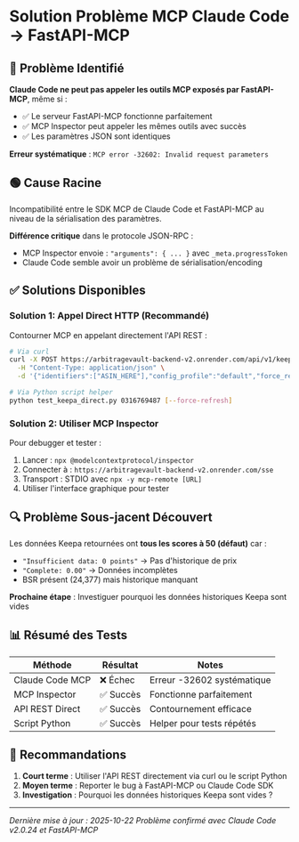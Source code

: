 # Solution Problème MCP Claude Code → FastAPI-MCP

## 🔴 Problème Identifié

**Claude Code ne peut pas appeler les outils MCP exposés par FastAPI-MCP**, même si :
- ✅ Le serveur FastAPI-MCP fonctionne parfaitement
- ✅ MCP Inspector peut appeler les mêmes outils avec succès
- ✅ Les paramètres JSON sont identiques

**Erreur systématique** : `MCP error -32602: Invalid request parameters`

## 🟢 Cause Racine

Incompatibilité entre le SDK MCP de Claude Code et FastAPI-MCP au niveau de la sérialisation des paramètres.

**Différence critique** dans le protocole JSON-RPC :
- MCP Inspector envoie : `"arguments": { ... }` avec `_meta.progressToken`
- Claude Code semble avoir un problème de sérialisation/encoding

## ✅ Solutions Disponibles

### Solution 1: Appel Direct HTTP (Recommandé)

Contourner MCP en appelant directement l'API REST :

```bash
# Via curl
curl -X POST https://arbitragevault-backend-v2.onrender.com/api/v1/keepa/ingest \
  -H "Content-Type: application/json" \
  -d '{"identifiers":["ASIN_HERE"],"config_profile":"default","force_refresh":false}'

# Via Python script helper
python test_keepa_direct.py 0316769487 [--force-refresh]
```

### Solution 2: Utiliser MCP Inspector

Pour debugger et tester :
1. Lancer : `npx @modelcontextprotocol/inspector`
2. Connecter à : `https://arbitragevault-backend-v2.onrender.com/sse`
3. Transport : STDIO avec `npx -y mcp-remote [URL]`
4. Utiliser l'interface graphique pour tester

## 🔍 Problème Sous-jacent Découvert

Les données Keepa retournées ont **tous les scores à 50 (défaut)** car :
- `"Insufficient data: 0 points"` → Pas d'historique de prix
- `"Complete: 0.00"` → Données incomplètes
- BSR présent (24,377) mais historique manquant

**Prochaine étape** : Investiguer pourquoi les données historiques Keepa sont vides

## 📊 Résumé des Tests

| Méthode | Résultat | Notes |
|---------|----------|-------|
| Claude Code MCP | ❌ Échec | Erreur -32602 systématique |
| MCP Inspector | ✅ Succès | Fonctionne parfaitement |
| API REST Direct | ✅ Succès | Contournement efficace |
| Script Python | ✅ Succès | Helper pour tests répétés |

## 🚀 Recommandations

1. **Court terme** : Utiliser l'API REST directement via curl ou le script Python
2. **Moyen terme** : Reporter le bug à FastAPI-MCP ou Claude Code SDK
3. **Investigation** : Pourquoi les données historiques Keepa sont vides ?

---

*Dernière mise à jour : 2025-10-22*
*Problème confirmé avec Claude Code v2.0.24 et FastAPI-MCP*